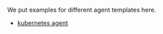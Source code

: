 We put examples for different agent templates here.

* [kubernetes agent](template-kubernetes-agent.yaml)
